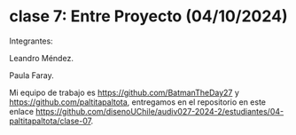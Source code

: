 # clase 7: Entre Proyecto (04/10/2024)

Integrantes:

Leandro Méndez.

Paula Faray.

Mi equipo de trabajo es <https://github.com/BatmanTheDay27> y <https://github.com/paltitapaltota>, entregamos en el repositorio en este enlace <https://github.com/disenoUChile/audiv027-2024-2/estudiantes/04-paltitapaltota/clase-07>.

